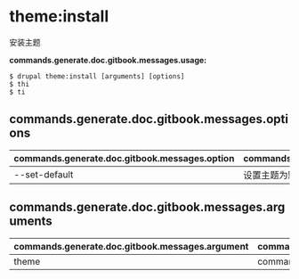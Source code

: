 # theme:install
安装主题

**commands.generate.doc.gitbook.messages.usage:**
```
$ drupal theme:install [arguments] [options]
$ thi  
$ ti  
```

## commands.generate.doc.gitbook.messages.options
commands.generate.doc.gitbook.messages.option | commands.generate.doc.gitbook.messages.details
-------|-------------
--set-default | 设置主题为默认主题

## commands.generate.doc.gitbook.messages.arguments
commands.generate.doc.gitbook.messages.argument | commands.generate.doc.gitbook.messages.details
---------|-------------
theme | commands.theme.install.options.module
